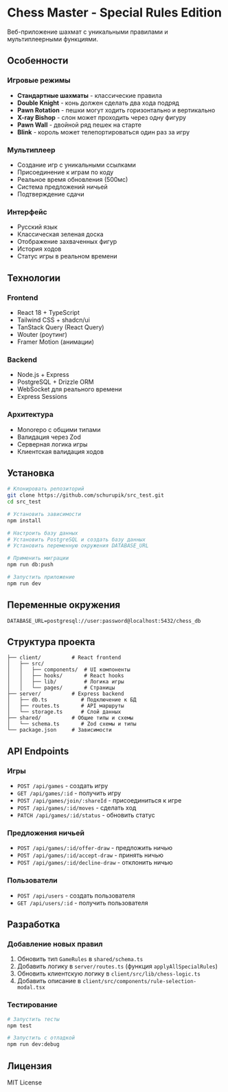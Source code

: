 # Chess Master - Special Rules Edition

Веб-приложение шахмат с уникальными правилами и мультиплеерными функциями.

## Особенности

### Игровые режимы
- **Стандартные шахматы** - классические правила
- **Double Knight** - конь должен сделать два хода подряд
- **Pawn Rotation** - пешки могут ходить горизонтально и вертикально
- **X-ray Bishop** - слон может проходить через одну фигуру
- **Pawn Wall** - двойной ряд пешек на старте
- **Blink** - король может телепортироваться один раз за игру

### Мультиплеер
- Создание игр с уникальными ссылками
- Присоединение к играм по коду
- Реальное время обновления (500мс)
- Система предложений ничьей
- Подтверждение сдачи

### Интерфейс
- Русский язык
- Классическая зеленая доска
- Отображение захваченных фигур
- История ходов
- Статус игры в реальном времени

## Технологии

### Frontend
- React 18 + TypeScript
- Tailwind CSS + shadcn/ui
- TanStack Query (React Query)
- Wouter (роутинг)
- Framer Motion (анимации)

### Backend
- Node.js + Express
- PostgreSQL + Drizzle ORM
- WebSocket для реального времени
- Express Sessions

### Архитектура
- Monorepo с общими типами
- Валидация через Zod
- Серверная логика игры
- Клиентская валидация ходов

## Установка

```bash
# Клонировать репозиторий
git clone https://github.com/schurupik/src_test.git
cd src_test

# Установить зависимости
npm install

# Настроить базу данных
# Установить PostgreSQL и создать базу данных
# Установить переменную окружения DATABASE_URL

# Применить миграции
npm run db:push

# Запустить приложение
npm run dev
```

## Переменные окружения

```env
DATABASE_URL=postgresql://user:password@localhost:5432/chess_db
```

## Структура проекта

```
├── client/          # React frontend
│   ├── src/
│   │   ├── components/  # UI компоненты
│   │   ├── hooks/       # React hooks
│   │   ├── lib/         # Логика игры
│   │   └── pages/       # Страницы
├── server/          # Express backend
│   ├── db.ts           # Подключение к БД
│   ├── routes.ts       # API маршруты
│   └── storage.ts      # Слой данных
├── shared/          # Общие типы и схемы
│   └── schema.ts       # Zod схемы и типы
└── package.json     # Зависимости
```

## API Endpoints

### Игры
- `POST /api/games` - создать игру
- `GET /api/games/:id` - получить игру
- `POST /api/games/join/:shareId` - присоединиться к игре
- `POST /api/games/:id/moves` - сделать ход
- `PATCH /api/games/:id/status` - обновить статус

### Предложения ничьей
- `POST /api/games/:id/offer-draw` - предложить ничью
- `POST /api/games/:id/accept-draw` - принять ничью
- `POST /api/games/:id/decline-draw` - отклонить ничью

### Пользователи
- `POST /api/users` - создать пользователя
- `GET /api/users/:id` - получить пользователя

## Разработка

### Добавление новых правил

1. Обновить тип `GameRules` в `shared/schema.ts`
2. Добавить логику в `server/routes.ts` (функция `applyAllSpecialRules`)
3. Обновить клиентскую логику в `client/src/lib/chess-logic.ts`
4. Добавить описание в `client/src/components/rule-selection-modal.tsx`

### Тестирование

```bash
# Запустить тесты
npm test

# Запустить с отладкой
npm run dev:debug
```

## Лицензия

MIT License